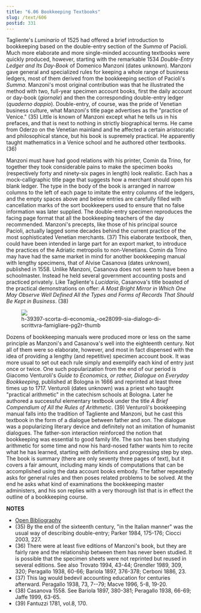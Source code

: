 ```yaml
---
title: "6.06 Bookkeeping Textbooks"
slug: /text/606
postid: 331
---
```

Tagliente's *Luminario* of 1525 had offered a brief introduction to bookkeeping based on the double-entry section of the *Summa* of Pacioli. Much more elaborate and more single-minded accounting textbooks were quickly produced, however, starting with the remarkable 1534 *Double-Entry Ledger and Its Day-Book* of Domenico Manzoni (dates unknown). Manzoni gave general and specialized rules for keeping a whole range of business ledgers, most of them derived from the bookkeeping section of Pacioli's *Summa*. Manzoni's most original contribution was that he illustrated the method with two, full-year specimen account books, first the daily account or day-book (*giornale*) and then the corresponding double-entry ledger (*quaderno doppio*). Double-entry, of course, was the pride of Venetian business culture, what Manzoni's title page advertises as the "practice of Venice." (35) Little is known of Manzoni except what he tells us in his prefaces, and that is next to nothing in strictly biographical terms. He came from Oderzo on the Venetian mainland and he affected a certain aristocratic and philosophical stance, but his book is supremely practical. He apparently taught mathematics in a Venice school and he authored other textbooks. (36)

Manzoni must have had good relations with his printer, Comin da Trino, for together they took considerable pains to make the specimen books (respectively forty and ninety-six pages in length) look realistic. Each has a mock-calligraphic title page that suggests how a merchant should open his blank ledger. The type in the body of the book is arranged in narrow columns to the left of each page to imitate the entry columns of the ledgers, and the empty spaces above and below entries are carefully filled with cancellation marks of the sort bookkeepers used to ensure that no false information was later supplied. The double-entry specimen reproduces the facing page format that all the bookkeeping teachers of the day recommended. Manzoni's precepts, like those of his principal source Pacioli, actually lagged some decades behind the current practice of the most sophisticated Venetian merchants. (37) This elaborate textbook, then, could have been intended in large part for an export market, to introduce the practices of the Adriatic metropolis to non-Venetians. Comin da Trino may have had the same market in mind for another bookkeeping manual with lengthy specimens, that of Alvise Casanova (dates unknown), published in 1558. Unlike Manzoni, Casanova does not seem to have been a schoolmaster. Instead he held several government accounting posts and practiced privately. Like Tagliente's *Lucidario*, Casanova's title boasted of the practical demonstrations on offer: *A Most Bright Mirror in Which One May Observe Well Defined All the Types and Forms of Records That Should Be Kept in Business*. (38)

<figure class="mkdn-figure">
    <div onClick="createLightbox('/images_full/6.00_Chapter_Six/H-3.9397,-Scorta-di-economia_-o-sia,-Dialogo-di-scrittvra-famigliare,-pg.2r.jpg')" data="/images_full/0.00_Introduction/Wing-ZP-535.D175Negrotitle.jpg" class="mkdn-image-link" id="lbimage">
    <img class="mkdn-image" src="/images_full/6.00_Chapter_Six/H-3.9397,-Scorta-di-economia_-o-sia,-Dialogo-di-scrittvra-famigliare,-pg.2r.jpg" />
    <figcaption class="mkdn-figcaption">h-39397-scorta-di-economia_-oe28099-sia-dialogo-di-scrittvra-famigliare-pg2r-thumb</figcaption>
    </div>
</figure>

Dozens of bookkeeping manuals were produced more or less on the same principle as Manzoni's and Casanova's well into the eighteenth century. Not all of them were so elaborate, however, and most in fact dispensed with the idea of providing a lengthy (and repetitive) specimen account book. It was more usual to set out each rule simply and exemplify each kind of entry just once or twice. One such popularization from the end of our period is Giacomo Venturoli's *Guide to Economics, or rather, Dialogue on Everyday Bookkeeping*, published at Bologna in 1666 and reprinted at least three times up to 1717. Venturoli (dates unknown) was a priest who taught "practical arithmetic" in the catechism schools at Bologna. Later he authored a successful elementary textbook under the title *A Brief Compendium of All the Rules of Arithmetic*. (39) Venturoli's bookkeeping manual falls into the tradition of Tagliente and Manzoni, but he cast this textbook in the form of a dialogue between father and son. The dialogue was a popularizing literary device and definitely not an imitation of humanist dialogues. The father-son interaction reinforced the notion that bookkeeping was essential to good family life. The son has been studying arithmetic for some time and now his hard-nosed father wants him to recite what he has learned, starting with definitions and progressing step by step. The book is summary (there are only seventy three pages of text), but it covers a fair amount, including many kinds of computations that can be accomplished using the data account books embody. The father repeatedly asks for general rules and then poses related problems to be solved. At the end he asks what kind of examinations the bookkeeping master administers, and his son replies with a very thorough list that is in effect the outline of a bookkeeping course.

**NOTES**
* [Open Bibliography](/bibliography.pdf)
* (35) By the end of the sixteenth century, "in the Italian manner" was the usual way of describing double-entry; Parker 1984, 175-176; Ciocci 2003, 227.
* (36) There were at least five editions of Manzoni's book, but they are fairly rare and the relationship between them has never been studied. It is possible that the specimen sheets were not reprinted but reused in several editions. See also Trovato 1994, 43-44; Grendler 1989, 309, 320; Peragallo 1938, 60-66; Bariola 1897, 376-378; Cerboni 1886, 23.
* (37) This lag would bedevil accounting education for centuries afterward. Peragallo 1938, 73, 7--79; Macve 1996, 5-8, 19-20.
* (38) Casanova 1558. See Bariola 1897, 380-381; Peragallo 1938, 66-69; Jaffe 1999, 63-65.
* (39) Fantuzzi 1781, vol.8, 170.
